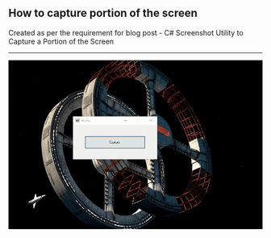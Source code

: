 ## How to capture portion of the screen

Created as per the requirement for blog post - C# Screenshot Utility to Capture a Portion of the Screen

---

![](./animation-capture-walkthrough.gif)